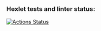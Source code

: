 ### Hexlet tests and linter status:
[![Actions Status](https://github.com/miroslav-kolomiets/frontend-project-lvl2/workflows/hexlet-check/badge.svg)](https://github.com/miroslav-kolomiets/frontend-project-lvl2/actions)